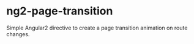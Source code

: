 # ng2-page-transition
Simple Angular2 directive to create a page transition animation on route changes.

